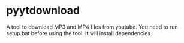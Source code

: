 # pyytdownload
A tool to download MP3 and MP4 files from youtube.
You need to run setup.bat before using the tool. It will install dependencies.

